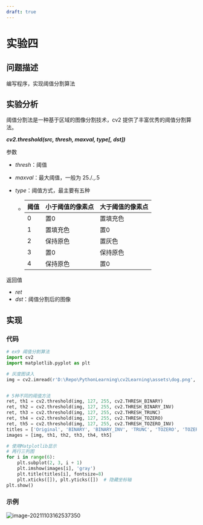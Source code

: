 ```yaml
---
draft: true
---
```


# 实验四

## 问题描述

编写程序，实现阈值分割算法

## 实验分析

阈值分割法是一种基于区域的图像分割技术，cv2 提供了丰富优秀的阈值分割算法。

***cv2.threshold(src, thresh, maxval, type[, dst])***

参数

- *thresh*：阈值

- *maxval*：最大阈值，一般为 25./.,.5

- *type*：阈值方式，最主要有五种

    - | 阈值 | 小于阈值的像素点 | 大于阈值的像素点 |
        | ---- | ---------------- | ---------------- |
        | 0    | 置0              | 置填充色         |
        | 1    | 置填充色         | 置0              |
        | 2    | 保持原色         | 置灰色           |
        | 3    | 置0              | 保持原色         |
        | 4    | 保持原色         | 置0              |

返回值

- *ret*
- *dst*：阈值分割后的图像

## 实现

### 代码

```python
# ex9 阈值分割算法
import cv2
import matplotlib.pyplot as plt

# 灰度图读入
img = cv2.imread(r'D:\Repo\PythonLearning\cv2Learning\assets\dog.png', 0)


# 5种不同的阈值方法
ret, th1 = cv2.threshold(img, 127, 255, cv2.THRESH_BINARY)
ret, th2 = cv2.threshold(img, 127, 255, cv2.THRESH_BINARY_INV)
ret, th3 = cv2.threshold(img, 127, 255, cv2.THRESH_TRUNC)
ret, th4 = cv2.threshold(img, 127, 255, cv2.THRESH_TOZERO)
ret, th5 = cv2.threshold(img, 127, 255, cv2.THRESH_TOZERO_INV)
titles = ['Original', 'BINARY', 'BINARY_INV', 'TRUNC', 'TOZERO', 'TOZERO_INV']
images = [img, th1, th2, th3, th4, th5]

# 使用Matplotlib显示
# 两行三列图
for i in range(6):
    plt.subplot(2, 3, i + 1)
    plt.imshow(images[i], 'gray')
    plt.title(titles[i], fontsize=8)
    plt.xticks([]), plt.yticks([])  # 隐藏坐标轴
plt.show()
```

### 示例

![image-20211103162537350](https://markdown-1303167219.cos.ap-shanghai.myqcloud.com/image-20211103162537350.png)

